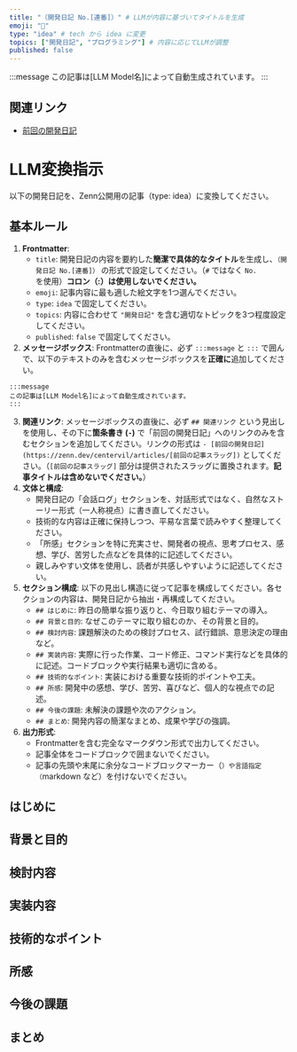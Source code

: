 ```yaml
---
title: "（開発日記 No.[連番]）" # LLMが内容に基づいてタイトルを生成
emoji: "📝"
type: "idea" # tech から idea に変更
topics: ["開発日記", "プログラミング"] # 内容に応じてLLMが調整
published: false
---
```


:::message
この記事は[LLM Model名]によって自動生成されています。
:::

## 関連リンク

- [前回の開発日記](https://zenn.dev/centervil/articles/[前回の記事スラッグ])

<!-- LLM_INSTRUCTIONS_START -->
# LLM変換指示

以下の開発日記を、Zenn公開用の記事（type: idea）に変換してください。

## 基本ルール
1.  **Frontmatter**:
    *   `title`: 開発日記の内容を要約した**簡潔で具体的なタイトル**を生成し、`（開発日記 No.[連番]）` の形式で設定してください。（`#` ではなく `No.` を使用）**コロン（:）は使用しないでください。**
    *   `emoji`: 記事内容に最も適した絵文字を1つ選んでください。
    *   `type`: `idea` で固定してください。
    *   `topics`: 内容に合わせて `"開発日記"` を含む適切なトピックを3つ程度設定してください。
    *   `published`: `false` で固定してください。
2.  **メッセージボックス**: Frontmatterの直後に、必ず `:::message` と `:::` で囲んで、以下のテキストのみを含むメッセージボックスを**正確に**追加してください。

   ```
   :::message
   この記事は[LLM Model名]によって自動生成されています。
   :::
   ```
3.  **関連リンク**: メッセージボックスの直後に、必ず `## 関連リンク` という見出しを使用し、その下に**箇条書き (`-`)** で「前回の開発日記」へのリンクのみを含むセクションを追加してください。リンクの形式は `- [前回の開発日記](https://zenn.dev/centervil/articles/[前回の記事スラッグ])` としてください。（`[前回の記事スラッグ]` 部分は提供されたスラッグに置換されます。**記事タイトルは含めないでください。**）
4.  **文体と構成**:
    *   開発日記の「会話ログ」セクションを、対話形式ではなく、自然なストーリー形式（一人称視点）に書き直してください。
    *   技術的な内容は正確に保持しつつ、平易な言葉で読みやすく整理してください。
    *   「所感」セクションを特に充実させ、開発者の視点、思考プロセス、感想、学び、苦労した点などを具体的に記述してください。
    *   親しみやすい文体を使用し、読者が共感しやすいように記述してください。
5.  **セクション構成**: 以下の見出し構造に従って記事を構成してください。各セクションの内容は、開発日記から抽出・再構成してください。
    *   `## はじめに`: 昨日の簡単な振り返りと、今日取り組むテーマの導入。
    *   `## 背景と目的`: なぜこのテーマに取り組むのか、その背景と目的。
    *   `## 検討内容`: 課題解決のための検討プロセス、試行錯誤、意思決定の理由など。
    *   `## 実装内容`: 実際に行った作業、コード修正、コマンド実行などを具体的に記述。コードブロックや実行結果も適切に含める。
    *   `## 技術的なポイント`: 実装における重要な技術的ポイントや工夫。
    *   `## 所感`: 開発中の感想、学び、苦労、喜びなど、個人的な視点での記述。
    *   `## 今後の課題`: 未解決の課題や次のアクション。
    *   `## まとめ`: 開発内容の簡潔なまとめ、成果や学びの強調。
6.  **出力形式**:
    *   Frontmatterを含む完全なマークダウン形式で出力してください。
    *   記事全体をコードブロックで囲まないでください。
    *   記事の先頭や末尾に余分なコードブロックマーカー（```）や言語指定（```markdown など）を付けないでください。
<!-- LLM_INSTRUCTIONS_END -->

## はじめに
<!-- LLMが生成 -->

## 背景と目的
<!-- LLMが生成 -->

## 検討内容
<!-- LLMが生成 -->

## 実装内容
<!-- LLMが生成 -->

## 技術的なポイント
<!-- LLMが生成 -->

## 所感
<!-- LLMが生成 -->

## 今後の課題
<!-- LLMが生成 -->

## まとめ
<!-- LLMが生成 -->
